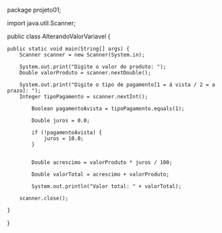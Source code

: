 package projeto01;

import java.util.Scanner;

public class AlterandoValorVariavel {
	
	public static void main(String[] args) {
	    Scanner scanner = new Scanner(System.in);
		
		System.out.print("Digite o valor do produto: ");
		Double valorProduto = scanner.nextDouble();
		
		System.out.print("Digite o tipo de pagamento[1 = á vista / 2 = a prazo]: ");
		Integer tipoPagamento = scanner.nextInt();
				
			Boolean pagamentoAvista = tipoPagamento.equals(1);	
			
			Double juros = 0.0;
			
			if (!pagamentoAvista) {
				juros = 10.0;
			}  
				
			
			Double acrescimo = valorProduto * juros / 100;
			
			Double valorTotal = acrescimo + valorProduto;
			
			System.out.println("Valor total: " + valorTotal);
		
		scanner.close();
		
	}

}
